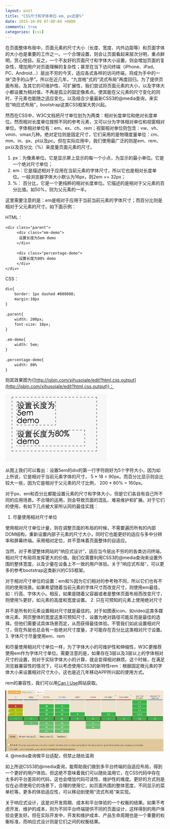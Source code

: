 ```yaml
---
layout: post
title: "CSS尺寸和字体单位-em、px还是%"
date: 2015-10-09 07:00:04 +0800
comments: true
categories: [css]
---
```


在页面整体布局中，页面元素的尺寸大小（长度、宽度、内外边距等）和页面字体的大小也是重要的工作之一。一个合理设置，则会让页面看起来层次分明，重点鲜明，赏心悦目。反之，一个不友好的页面尺寸和字体大小设置，则会增加页面的复杂性，增加用户对页面理解的复杂性；甚至在当下访问终端（iPhone、iPad、PC、Android...）层出不穷的今天，适应各式各样的访问终端，将成为手中的一块“烫手的山芋”。所以在近几年，“九宫格”式的“流式布局”再度回归。为了提供页面布局，及其它的可维护性、可扩展性，我们尝试将页面元素的大小，以及字体大小都设置为相对值，不再是孤立的固定像素点。使其能在父元素的尺寸变化的同时，子元素也能随之适应变化。以及结合少量最新CSS3的@media查询，来实现“响应式布局”，bootstrap这类CSS框架大势兴起。

然而在CSS中，W3C文档把尺寸单位划为为两类：相对长度单位和绝对长度单位。然而相对长度单位按照不同的参考元素，又可以分为字体相对单位和视窗相对单位。字体相对单位有：em、ex、ch、rem；视窗相对单位则包含：vw、vh、vmin、vmax几种。绝对定位则是固定尺寸，它们采用的是物理度量单位：cm、mm、in、px、pt以及pc。但在实际应用中，我们使用最广泛的则是em、rem、px以及百分比（%）来度量页面元素的尺寸。

1. px：为像素单位。它是显示屏上显示的每一个小点，为显示的最小单位。它是一个绝对尺寸单位；
2. em：它是描述相对于应用在当前元素的字体尺寸，所以它也是相对长度单位。一般浏览器字体大小默认为16px，则2em == 32px；
3. %： 百分比，它是一个更纯粹的相对长度单位。它描述的是相对于父元素的百分比值。如50%，则为父元素的一半。

这里需要注意的是：em是相对于应用于当前当前元素的字体尺寸；而百分比则是相对于父元素的尺寸。如下面示例：

HTML：

	<div class="parent">
	 	 <div class="em-demo">
		  设置长度为5em demo
	 	 </div>
	
		 <div class="percentage-demo">
		  设置长度为80% demo
	 	 </div>
	</div>

CSS：

	div{
		border: 1px dashed #808080;
		margin:10px
	}

	.parent{
		width: 200px;
		font-size: 18px;
	}

	.em-demo{
		width: 5em;
	}

	.percentage-demo{
		width: 80%
	}

则其效果图为([http://jsbin.com/xihusojale/edit?html,css,output](http://jsbin.com/xihusojale/edit?html,css,output))：

![em percentage demo](/images/blog_img/em-percentage-demo.png)

从图上我们可以看出：设置5em的div的第一行字符刚好为5个字符大小，因为如上所说，它是相对于当前元素字体的尺寸， 5 * 18 = 90px。而百分比显示则会比较大一些，因为它是相对于父元素的尺寸比例， 200 * 80% = 160px。

对于px、em和百分比都能设置元素的尺寸和字体大小，但是它们各自有自己所不同的应用场景。不合理的运用，则会导致页面的混乱、难易维护和扩展。对于它们的使用，有如下几点被大家所认同的最佳实践：

1. 尽量使用相对尺寸单位

使用相对尺寸单位计量，则在调整页面的布局的时候，不需要遍历所有的内部DOM结构，重新设置内部子元素的尺寸大小，同时它也能更好的适应与多中分辨率和屏幕终端。采用相对定位，并不意味着页面整体的自适应。

当然，对于希望整体网站的“响应式设计”，适应当今层出不穷的的各类访问终端，相对尺寸布局将发挥更大的价值。我们仅需要利用CSS3的@media查询来设置外围的整体宽度，以及少量在设备上不一致的用户体验。关于“响应式布局”，可以更多的参考bootstrap这类新兴的CSS框架。

对于相对尺寸单位的设置：em和%因为它们相对的参考物不同，所以它们也有不同的使用场景。如果希望随着当前元素的字体尺寸而改变尺寸，则使用em最佳，如：行高、字体大小。相反，如果是随着父容器或者是整体页面布局而改变尺寸，则使用%更好，如元素的高度和宽度设置。
2. 只在可预知的元素上使用绝对尺寸

并不是所有的元素设置相对尺寸就是最佳的。对于如图表icon、如video这类多媒体元素、网页整体的宽度这类可预知尺寸，设置为绝对路径可能反而是最佳的选择。但他们需要试具体场景而定，从而获得最佳体验。不管我们如此设置相对尺寸，但在外层也总会有一些绝对尺寸度量，才可能存在百分比这类相对尺寸设置。
3. 字体尺寸尽量使用em、rem

和尽量使用相对尺寸单位一样，为了字体大小的可维护性和伸缩性，W3C更推荐使用em作为字体尺寸单位。需要注意的是，如果存在3层以及3层以上的字体相对尺寸的设置，则对于实际字体大小的计算，就会变得相对麻烦。这个时候，在满足浏览器兼容性的情况下，可以考虑使用CSS3的新特性rem：根据固定根元素的字体大小来设置相对尺寸大小，这也是近几年移动APP所兴起的使用方式。

rem的兼容性，我们可以用[Can I Use](http://caniuse.com/#feat=rem)网站获取。

![rem 兼容性](/images/blog_img/rem-兼容性.png)
4. @media查询做平台适配，但禁止随处滥用

如上所说CSS3的@media查询，能帮助我们做到多平台终端的自适应布局，得到一个更好的用户体验。但这绝不意味着我们可以随处滥用它，在CSS代码中存在太多的平台差异的代码，这也会增加代码可读性、维护性的难度。更好的方式则是仅在必须使用它的场景下，合理的使用它，如页面外围的整体宽度，不同显示的菜单栏等。更多的体验适应性，可以移动到使用“流式布局”来实现。

关于响应式设计，这是对开发周期、成本和平台体验的一个权衡的结果。如果不考虑开发、维护的成本，则为不同平台终端提供不同的页面设计，这样得到的用户体验会更友好。但在实际开发中，开发和维护成本、产品生命周期也是一个重要的权衡标准，而响应式设计则是它们之间的权衡结果。

